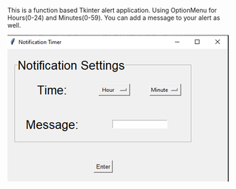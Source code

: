 This is a function based Tkinter alert application.
Using OptionMenu for Hours(0-24) and Minutes(0-59).
You can add a message to your alert as well.

![Alert Timer preview](https://github.com/Stevene1234/Desktop-Apps/blob/main/alerttimer/alert%20timer.png)

